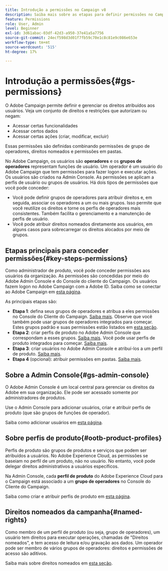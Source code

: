 ```yaml
---
title: Introdução a permissões no Campaign v8
description: Saiba mais sobre as etapas para definir permissões no Campaign v8
feature: Permissions
role: User, Admin
level: Beginner
exl-id: 3d61abac-03df-42d3-a950-37e41a5a7756
source-git-commit: 24ecf598d3d01f7fb59c70e1c8c81e9c086e653e
workflow-type: tm+mt
source-wordcount: '515'
ht-degree: 17%

---
```


# Introdução a permissões{#gs-permissions}

O Adobe Campaign permite definir e gerenciar os direitos atribuídos aos usuários. Veja um conjunto de direitos e restrições que autorizam ou negam:

* Acessar certas funcionalidades
* Acessar certos dados
* Acessar certas ações (criar, modificar, excluir)

Essas permissões são definidas combinando permissões de grupo de operadores, direitos nomeados e permissões em pastas.

No Adobe Campaign, os usuários são **operadores** e os **grupos de operadores** representam funções de usuário. Um operador é um usuário do Adobe Campaign que tem permissões para fazer logon e executar ações. Os usuários são criados na Admin Console. As permissões se aplicam a perfis de usuário ou grupos de usuários. Há dois tipos de permissões que você pode conceder:

* Você pode definir grupos de operadores para atribuir direitos e, em seguida, associar os operadores a um ou mais grupos. Isso permite que você reutilize os direitos e torne os perfis de operadores mais consistentes. Também facilita o gerenciamento e a manutenção de perfis de usuário.
* Você pode atribuir direitos nomeados diretamente aos usuários, em alguns casos para sobrecarregar os direitos alocados por meio de grupos.

## Etapas principais para conceder permissões{#key-steps-permissions}

Como administrador de produto, você pode conceder permissões aos usuários da organização. As permissões são concedidas por meio do Adobe Admin Console e do Console do cliente do Campaign. Os usuários fazem logon no Adobe Campaign com a Adobe ID. Saiba como se conectar ao Adobe Campaign em [esta página](connect.md).

As principais etapas são:

* **Etapa 1**: defina seus grupos de operadores e atribua a eles permissões no Console do Cliente do Campaign. [Saiba mais](manage-permissions.md#create-product-profile).
Observe que você também pode usar grupos de operadores integrados para começar. Estes grupos padrão e suas permissões estão listados em [esta seção](manage-permissions.md#ootb-productprofiles).
* **Etapa 2**: criar perfis de produto no Adobe Admin Console que correspondam a esses grupos. [Saiba mais](manage-permissions.md#create-product-profile).
Você pode usar perfis de produto integrados para começar. [Saiba mais](manage-permissions.md#ootb-productprofiles).
* **Etapa 3**: criar usuários no Adobe Admin Console e atribuí-los a um perfil de produto. [Saiba mais](manage-permissions.md#add-users).
* **Etapa 4** (opcional): atribuir permissões em pastas. [Saiba mais](manage-permissions.md#ootb-productprofiles).

## Sobre a Admin Console{#gs-admin-console}

O Adobe Admin Console é um local central para gerenciar os direitos da Adobe em sua organização. Ele pode ser acessado somente por administradores de produtos.

Use o Admin Console para adicionar usuários, criar e atribuir perfis de produto (que são grupos de funções de operador).

Saiba como adicionar usuários em [esta página](manage-permissions.md#add-users).

## Sobre perfis de produto{#ootb-product-profiles}

Perfis de produto são grupos de produtos e serviços que podem ser atribuídos a usuários. No Adobe Experience Cloud, as permissões se baseiam no perfil de um produto, não no usuário. No entanto, você pode delegar direitos administrativos a usuários específicos.

Na Admin Console, cada **perfil de produto** do Adobe Experience Cloud para o Campaign está associado a um **grupo de operadores** no Console do Cliente do Campaign.

Saiba como criar e atribuir perfis de produto em [esta página](manage-permissions.md#create-a-product-profile).

## Direitos nomeados da campanha{#named-rights}

Como membro de um perfil de produto (ou seja, grupo de operadores), um usuário tem direitos para executar operações, chamadas de &quot;Direitos nomeados&quot;, e tem acesso de leitura e/ou gravação aos dados. Um operador pode ser membro de vários grupos de operadores: direitos e permissões de acesso são aditivos.

Saiba mais sobre direitos nomeados em [esta seção](manage-permissions.md#use-named-rights).
